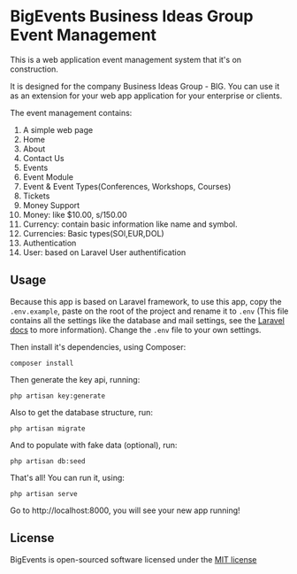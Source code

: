 # BigEvents Business Ideas Group Event Management

This is a web application event management system that it's on construction.

It is designed for the company Business Ideas Group - BIG.
You can use it as an extension for your web app application for your enterprise or clients.

The event management contains:

1. A simple web page
  1. Home
  2. About
  3. Contact Us
  4. Events
2. Event Module
  1. Event & Event Types(Conferences, Workshops, Courses)
  2. Tickets
3. Money Support
  4.  Money: like $10.00, s/150.00
  5.  Currency: contain basic information like name and symbol.
  6.  Currencies: Basic types(SOl,EUR,DOL)
4. Authentication
  1. User: based on Laravel User authentification

## Usage

Because this app is based on Laravel framework, to use this app, copy the
 `.env.example`, paste on the root of the project and rename it to `.env` (This
file contains all the settings like the database and mail settings, see the [Laravel docs](https://laravel.com/docs/5.2/installation) to more information). Change the
`.env` file to your own settings.


Then install it's dependencies, using Composer:
```
composer install
```

Then generate the key api, running:
```
php artisan key:generate
```

Also to get the database structure, run:
```
php artisan migrate
```

And to populate with fake data (optional), run:
```
php artisan db:seed
```

That's all! You can run it, using:
```
php artisan serve
```
Go to http://localhost:8000, you will see your new app running!

## License

BigEvents is open-sourced software licensed under the [MIT license](http://opensource.org/licenses/MIT)
